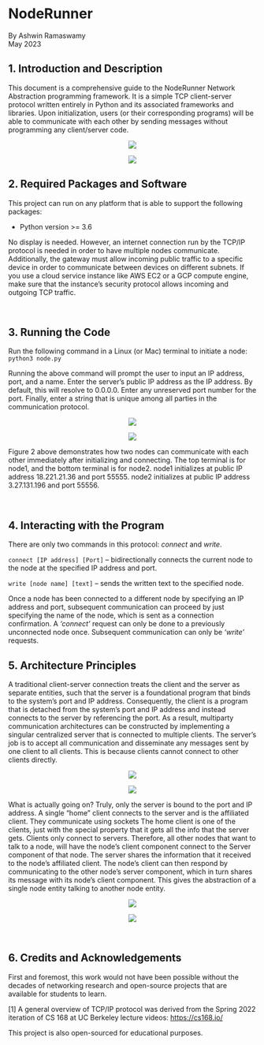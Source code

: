 # NodeRunner
By Ashwin Ramaswamy <br> May 2023

<h2><b>1. Introduction and Description</b></h2>

This document is a comprehensive guide to the NodeRunner Network Abstraction programming framework. It is a simple TCP client-server protocol written entirely in Python and its associated frameworks and libraries. Upon initialization, users (or their corresponding programs) will be able to communicate with each other by sending messages without programming any client/server code. 

<p align="center">
<img src= https://user-images.githubusercontent.com/70033778/236649929-ff0c7f7d-95bd-47bc-8306-c55dbae8a83a.png>
</p>
<p align="center">
<img src= https://user-images.githubusercontent.com/70033778/236649909-af4ce2de-6f82-4cee-8aaf-3f777dae7b52.png>
</p>

<h2><b>2. Required Packages and Software</b></h2>

This project can run on any platform that is able to support the following packages:

<ul>
  <li>Python version >= 3.6</li>
</ul>

No display is needed. However, an internet connection run by the TCP/IP protocol is needed in order to have multiple nodes communicate. Additionally, the gateway must allow incoming public traffic to a specific device in order to communicate between devices on different subnets. If you use a cloud service instance like AWS EC2 or a GCP compute engine, make sure that the instance’s security protocol allows incoming and outgoing TCP traffic.

<br>
<h2><b>3. Running the Code </b></h2>

Run the following command in a Linux (or Mac) terminal to initiate a node:
```python3 node.py```

Running the above command will prompt the user to input an IP address, port, and a name. Enter the server’s public IP address as the IP address. By default, this will resolve to 0.0.0.0. Enter any unreserved port number for the port. Finally, enter a string that is unique among all parties in the communication protocol.

<p align="center">
<img src= https://user-images.githubusercontent.com/70033778/236649988-4fc99f80-1e08-4f18-9da8-f8146ec4fccc.png>
</p>
<p align="center">
<img src= https://user-images.githubusercontent.com/70033778/236649999-42fdf220-2903-4bfa-a856-39b539ecd67e.png>
</p>

Figure 2 above demonstrates how two nodes can communicate with each other immediately after initializing and connecting. The top terminal is for node1, and the bottom terminal is for node2. node1 initializes at public IP address 18.221.21.36 and port 55555. node2 initializes at public IP address 3.27.131.196 and port 55556.


<br>
<h2><b>4. Interacting with the Program </b></h2>

There are only two commands in this protocol: <i>connect</i> and <i>write</i>.

```connect [IP address] [Port]``` 	– bidirectionally connects the current node to the node at the specified IP address and port.

```write [node name] [text]``` 		  – sends the written text to the specified node.

Once a node has been connected to a different node by specifying an IP address and port, subsequent communication can proceed by just specifying the name of the node, which is sent as a connection confirmation. A <i>‘connect’</i> request can only be done to a previously unconnected node once. Subsequent communication can only be <i>‘write’</i> requests.

<h2><b>5. Architecture Principles </b></h2>
A traditional client-server connection treats the client and the server as separate entities, such that the server is a foundational program that binds to the system’s port and IP address. Consequently, the client is a program that is detached from the system’s port and IP address and instead connects to the server by referencing the port. As a result, multiparty communication architectures can be constructed by implementing a singular centralized server that is connected to multiple clients. The server’s job is to accept all communication and disseminate any messages sent by one client to all clients. This is because clients cannot connect to other clients directly. 

<p align="center">
<img src= https://user-images.githubusercontent.com/70033778/236650300-27af8da4-888d-4d4b-9f1a-59571c56fbec.png>
</p>
<p align="center">
<img src= https://user-images.githubusercontent.com/70033778/236650329-a0caf25f-8f64-499f-bdf3-8b5b8eb7e3d9.png>
</p>

What is actually going on? Truly, only the server is bound to the port and IP address. A single “home” client connects to the server and is the affiliated client. They communicate using sockets The home client is one of the clients, just with the special property that it gets all the info that the server gets. Clients only connect to servers. Therefore, all other nodes that want to talk to a node, will have the node’s client component connect to the Server component of that node. The server shares the information that it received to the node’s affiliated client. The node’s client can then respond by communicating to the other node’s server component, which in turn shares its message with its node’s client component. This gives the abstraction of a single node entity talking to another node entity.

<p align="center">
<img src= https://user-images.githubusercontent.com/70033778/236650381-b4028cd5-f838-406c-8d1e-97c075a7ca58.png>
</p>
<p align="center">
<img src= https://user-images.githubusercontent.com/70033778/236650387-22039327-a4ed-4b36-8373-45cc70f5111d.png>
</p>

<br>
<h2></b>6. Credits and Acknowledgements</b></h2>

First and foremost, this work would not have been possible without the decades of networking research and open-source projects that are available for students to learn. 

[1] A general overview of TCP/IP protocol was derived from the Spring 2022 iteration of CS 168 at UC Berkeley lecture videos: https://cs168.io/

This project is also open-sourced for educational purposes.






